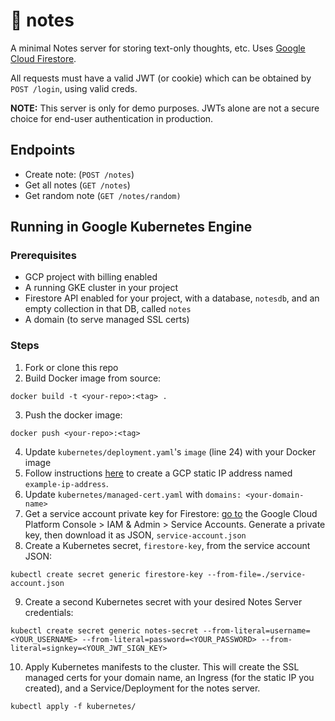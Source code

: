 # 📝 notes

A minimal Notes server for storing text-only thoughts, etc. Uses [Google Cloud Firestore](https://cloud.google.com/firestore/). 

All requests must have a valid JWT (or cookie) which can be obtained by `POST /login`, using valid creds. 

**NOTE:** This server is only for demo purposes. JWTs alone are not a secure choice for end-user authentication in production.

## Endpoints 

- Create note: (`POST /notes`) 
- Get all notes (`GET /notes`)
- Get random note (`GET /notes/random)`

## Running in Google Kubernetes Engine  

### Prerequisites 

- GCP project with billing enabled
- A running GKE cluster in your project 
- Firestore API enabled for your project, with a database, `notesdb`, and an empty collection in that DB, called `notes` 
- A domain (to serve managed SSL certs)

### Steps 

1. Fork or clone this repo 
2. Build Docker image from source:
```
docker build -t <your-repo>:<tag> .
```
3. Push the docker image: 
```
docker push <your-repo>:<tag>
```
4. Update `kubernetes/deployment.yaml`'s `image` (line 24) with your Docker image 
5. Follow instructions [here](https://cloud.google.com/kubernetes-engine/docs/how-to/managed-certs#creating_an_ingress_with_a_managed_certificate) to create a GCP static IP address named `example-ip-address`. 
6. Update `kubernetes/managed-cert.yaml` with `domains: <your-domain-name>`
7. Get a service account private key for Firestore: [go to](https://console.cloud.google.com/iam-admin/serviceaccounts) the Google Cloud Platform Console > IAM & Admin > Service Accounts. Generate a private key, then download it as JSON, `service-account.json`  
8. Create a Kubernetes secret, `firestore-key`, from the service account JSON:
```
kubectl create secret generic firestore-key --from-file=./service-account.json
```
9. Create a second Kubernetes secret with your desired Notes Server credentials: 

```
kubectl create secret generic notes-secret --from-literal=username=<YOUR_USERNAME> --from-literal=password=<YOUR_PASSWORD> --from-literal=signkey=<YOUR_JWT_SIGN_KEY>
```

10. Apply Kubernetes manifests to the cluster. This will create the SSL managed certs for your domain name, an Ingress (for the static IP you created), and a Service/Deployment for the notes server. 

```
kubectl apply -f kubernetes/
```